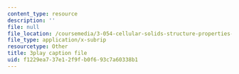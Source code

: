```yaml
---
content_type: resource
description: ''
file: null
file_location: /coursemedia/3-054-cellular-solids-structure-properties-and-applications-spring-2015/f1229ea737e12f9fb0f693c7a60338b1_4d3RQs2JnKg.srt
file_type: application/x-subrip
resourcetype: Other
title: 3play caption file
uid: f1229ea7-37e1-2f9f-b0f6-93c7a60338b1
---
```


